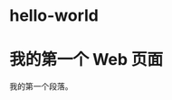 # hello-world
<!DOCTYPE html>
<html>
<head> 
<meta charset="utf-8"> 
<title>菜鸟教程(runoob.com)</title> 
</head>
<body>
	
<h1>我的第一个 Web 页面</h1>
<p>我的第一个段落。</p>
<script>
document.write(Date());
</script>
	
</body>
</html>
